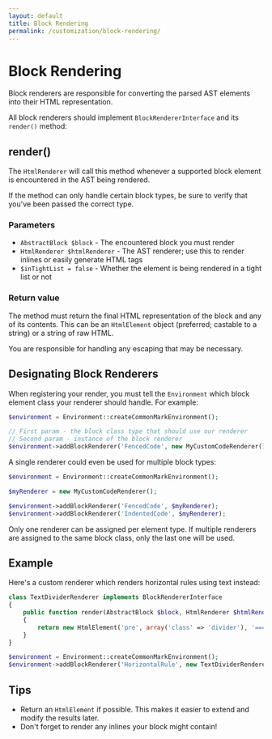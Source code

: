 ```yaml
---
layout: default
title: Block Rendering
permalink: /customization/block-rendering/
---
```


Block Rendering
===============

Block renderers are responsible for converting the parsed AST elements into their HTML representation.

All block renderers should implement `BlockRendererInterface` and its `render()` method:

## render()

The `HtmlRenderer` will call this method whenever a supported block element is encountered in the AST being rendered.

If the method can only handle certain block types, be sure to verify that you've been passed the correct type.

### Parameters

* `AbstractBlock $block` - The encountered block you must render
* `HtmlRenderer $htmlRenderer` - The AST renderer; use this to render inlines or easily generate HTML tags
* `$inTightList = false` - Whether the element is being rendered in a tight list or not

### Return value

The method must return the final HTML representation of the block and any of its contents. This can be an `HtmlElement` object (preferred; castable to a string) or a string of raw HTML.

You are responsible for handling any escaping that may be necessary.

## Designating Block Renderers

When registering your render, you must tell the `Environment` which block element class your renderer should handle. For example:

~~~php
$environment = Environment::createCommonMarkEnvironment();

// First param - the block class type that should use our renderer
// Second param - instance of the block renderer
$environment->addBlockRenderer('FencedCode', new MyCustomCodeRenderer());
~~~

A single renderer could even be used for multiple block types:

~~~php
$environment = Environment::createCommonMarkEnvironment();

$myRenderer = new MyCustomCodeRenderer();

$environment->addBlockRenderer('FencedCode', $myRenderer);
$environment->addBlockRenderer('IndentedCode', $myRenderer);
~~~

Only one renderer can be assigned per element type.  If multiple renderers are assigned to the same block class, only the last one will be used.

## Example

Here's a custom renderer which renders horizontal rules using text instead:

~~~php
class TextDividerRenderer implements BlockRendererInterface
{
    public function render(AbstractBlock $block, HtmlRenderer $htmlRenderer, $inTightList = false)
    {
        return new HtmlElement('pre', array('class' => 'divider'), '==============================');
    }
}

$environment = Environment::createCommonMarkEnvironment();
$environment->addBlockRenderer('HorizontalRule', new TextDividerRenderer());
~~~

## Tips

* Return an `HtmlElement` if possible. This makes it easier to extend and modify the results later.
* Don't forget to render any inlines your block might contain!

